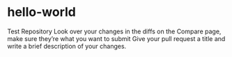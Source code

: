 # hello-world
Test Repository
Look over your changes in the diffs on the Compare page, make sure they’re what you want to submit
Give your pull request a title and write a brief description of your changes.
